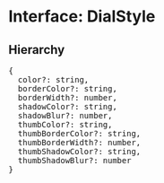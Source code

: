 # Interface: DialStyle

## Hierarchy

<Hierarchy
  :extend="{name: 'UINodeStyle', link: './ui-node-style'}"
/>

<pre>
{
  color?: string,
  borderColor?: string,
  borderWidth?: number,
  shadowColor?: string,
  shadowBlur?: number,
  thumbColor?: string,
  thumbBorderColor?: string,
  thumbBorderWidth?: number,
  thumbShadowColor?: string,
  thumbShadowBlur?: number
}
</pre>

<script setup>
import Ref from '../../../../../components/api/Ref.vue';
import Hierarchy from '../../../../../components/api/hierarchy.vue';
</script>
